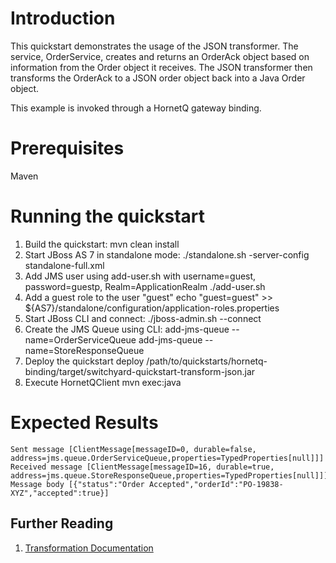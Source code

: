 Introduction
============
This quickstart demonstrates the usage of the JSON transformer.  The service, OrderService, 
creates and returns an OrderAck object based on information from the Order object it receives.
The JSON transformer then transforms the OrderAck to a JSON order object back into a Java Order 
object.

This example is invoked through a HornetQ gateway binding.

Prerequisites
=============
Maven

Running the quickstart
======================
1. Build the quickstart:
    mvn clean install
2. Start JBoss AS 7 in standalone mode:
     ./standalone.sh -server-config standalone-full.xml
3. Add JMS user using add-user.sh with username=guest, password=guestp, Realm=ApplicationRealm
    ./add-user.sh
4. Add a guest role to the user "guest"
   echo "guest=guest" >> ${AS7}/standalone/configuration/application-roles.properties
5. Start JBoss CLI and connect: 
    ./jboss-admin.sh --connect
6. Create the JMS Queue using CLI:
    add-jms-queue --name=OrderServiceQueue
    add-jms-queue --name=StoreResponseQueue
7. Deploy the quickstart
     deploy  /path/to/quickstarts/hornetq-binding/target/switchyard-quickstart-transform-json.jar
8. Execute HornetQClient
    mvn exec:java 

Expected Results
================
```
Sent message [ClientMessage[messageID=0, durable=false, address=jms.queue.OrderServiceQueue,properties=TypedProperties[null]]]
Received message [ClientMessage[messageID=16, durable=true, address=jms.queue.StoreResponseQueue,properties=TypedProperties[null]]]
Message body [{"status":"Order Accepted","orderId":"PO-19838-XYZ","accepted":true}]
```



## Further Reading

1. [Transformation Documentation](https://docs.jboss.org/author/display/SWITCHYARD/Transformation)

